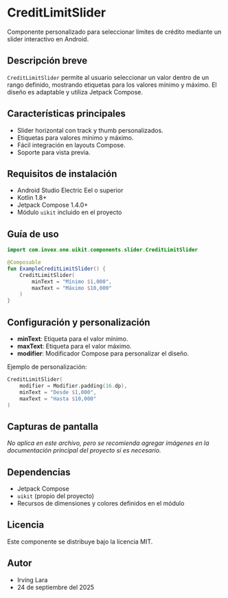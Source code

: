 # CreditLimitSlider

Componente personalizado para seleccionar límites de crédito mediante un slider interactivo en Android.

## Descripción breve
`CreditLimitSlider` permite al usuario seleccionar un valor dentro de un rango definido, mostrando etiquetas para los valores mínimo y máximo. El diseño es adaptable y utiliza Jetpack Compose.

## Características principales
- Slider horizontal con track y thumb personalizados.
- Etiquetas para valores mínimo y máximo.
- Fácil integración en layouts Compose.
- Soporte para vista previa.

## Requisitos de instalación
- Android Studio Electric Eel o superior
- Kotlin 1.8+
- Jetpack Compose 1.4.0+
- Módulo `uikit` incluido en el proyecto

## Guía de uso
```kotlin
import com.invex.one.uikit.components.slider.CreditLimitSlider

@Composable
fun ExampleCreditLimitSlider() {
    CreditLimitSlider(
        minText = "Mínimo $1,000",
        maxText = "Máximo $10,000"
    )
}
```

## Configuración y personalización
- **minText**: Etiqueta para el valor mínimo.
- **maxText**: Etiqueta para el valor máximo.
- **modifier**: Modificador Compose para personalizar el diseño.

Ejemplo de personalización:
```kotlin
CreditLimitSlider(
    modifier = Modifier.padding(16.dp),
    minText = "Desde $1,000",
    maxText = "Hasta $10,000"
)
```

## Capturas de pantalla
*No aplica en este archivo, pero se recomienda agregar imágenes en la documentación principal del proyecto si es necesario.*

## Dependencias
- Jetpack Compose
- `uikit` (propio del proyecto)
- Recursos de dimensiones y colores definidos en el módulo

## Licencia
Este componente se distribuye bajo la licencia MIT.

## Autor
- Irving Lara
- 24 de septiembre del 2025


